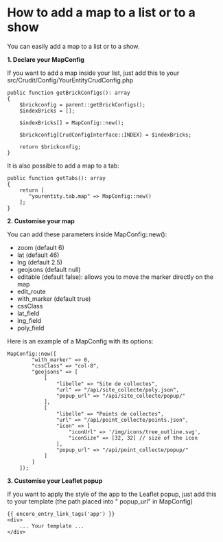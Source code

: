 # How to add a map to a list or to a show

You can easily add a map to a list or to a show.

**1. Declare your MapConfig**

If you want to add a map inside your list, just add this to your src/Crudit/Config/YourEntityCrudConfig.php

    public function getBrickConfigs(): array
    {
        $brickconfig = parent::getBrickConfigs();
        $indexBricks = [];

        $indexBricks[] = MapConfig::new();

        $brickconfig[CrudConfigInterface::INDEX] = $indexBricks;

        return $brickconfig;
    }

It is also possible to add a map to a tab:

    public function getTabs(): array
    {
        return [
           "yourentity.tab.map" => MapConfig::new()
        ];
    }

**2. Customise your map**

You can add these parameters inside MapConfig::new():

- zoom (default 6)
- lat (default 46)
- lng (default 2.5)
- geojsons (default null)
- editable (default false): allows you to move the marker directly on the map
- edit_route
- with_marker (default true)
- cssClass
- lat_field
- lng_field
- poly_field

Here is an example of a MapConfig with its options:

    MapConfig::new([
            "with_marker" => 0,
            "cssClass" => "col-8",
            "geojsons" => [
                [
                    "libelle" => "Site de collectes",
                    "url" => "/api/site_collecte/poly.json",
                    "popup_url" => "/api/site_collecte/popup/"
                ],
                [
                    "libelle" => "Points de collectes",
                    "url" => "/api/point_collecte/points.json",
                    "icon" => [
                        "iconUrl" => '/img/icons/tree_outline.svg',
                        "iconSize" => [32, 32] // size of the icon
                    ],
                    "popup_url" => "/api/point_collecte/popup/"
                ]
            ]
        ]);

**3. Customise your Leaflet popup**

If you want to apply the style of the app to the Leaflet popup, just add this to your template (the path placed into "
popup_url" in MapConfig)

    {{ encore_entry_link_tags('app') }}
    <div>
        ... Your template ...
    </div>

